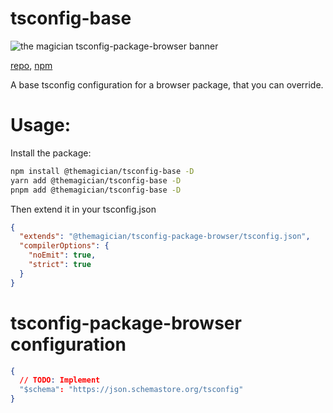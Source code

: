 # tsconfig-base

![the magician tsconfig-package-browser banner](./imgs/banner.png)

[repo](https://github.com/TheMagicianDev/tsconfig), [npm](https://www.npmjs.com/package/@themagician/tsconfig-package-browser)

A base tsconfig configuration for a browser package, that you can override.

# Usage:

Install the package:

```sh
npm install @themagician/tsconfig-base -D
yarn add @themagician/tsconfig-base -D
pnpm add @themagician/tsconfig-base -D
```

Then extend it in your tsconfig.json

```json
{
  "extends": "@themagician/tsconfig-package-browser/tsconfig.json",
  "compilerOptions": {
    "noEmit": true,
    "strict": true
  }
}
```
# tsconfig-package-browser configuration
```json
{
  // TODO: Implement
  "$schema": "https://json.schemastore.org/tsconfig"
}
```
